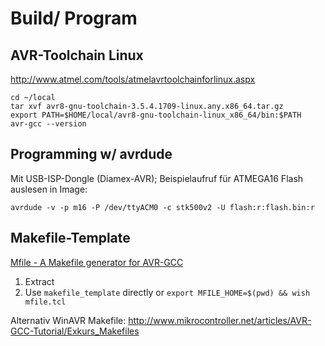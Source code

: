 Build/ Program
==============

AVR-Toolchain Linux
-------------------

http://www.atmel.com/tools/atmelavrtoolchainforlinux.aspx

    cd ~/local
    tar xvf avr8-gnu-toolchain-3.5.4.1709-linux.any.x86_64.tar.gz
    export PATH=$HOME/local/avr8-gnu-toolchain-linux_x86_64/bin:$PATH
    avr-gcc --version


Programming w/ avrdude
----------------------

Mit USB-ISP-Dongle (Diamex-AVR); Beispielaufruf für ATMEGA16 Flash auslesen in Image:

    avrdude -v -p m16 -P /dev/ttyACM0 -c stk500v2 -U flash:r:flash.bin:r



Makefile-Template
-----------------

[Mfile - A Makefile generator for AVR-GCC](http://www.sax.de/~joerg/mfile/)

1. Extract
2. Use `makefile_template` directly or `export MFILE_HOME=$(pwd) && wish mfile.tcl`

Alternativ WinAVR Makefile: http://www.mikrocontroller.net/articles/AVR-GCC-Tutorial/Exkurs_Makefiles

